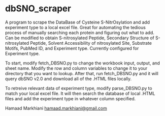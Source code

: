# dbSNO_scraper
A program to scrape the DataBase of Cysteine S-NitrOsylation and add experiment type to a local excel file. Great for automating the tedious process of manually searching each protein and figuring out what to add. Can be modified to obtain S-nitrosylated Peptide, Secondary Structure of S-nitrosylated Peptide, Solvent Accessibility of nitrosylated Site, Substrate Motifs, PubMed ID, and Experiment type. Currently configured for Experiment type.

To start, modify fetch_DBSNO.py to change the workbook input, output, and sheet name. Modify the row and column variables to change it to your directory that you want to lookup. After that, run fetch_DBSNO.py and it will query dbSNO v2.0 and download all of the .HTML files locally.

To retreive relevant data of experiment type, modify parse_DBSNO.py to match your local excel file. It will then search the database of local .HTML files and add the experiment type in whatever column specified.

Hamaad Markhiani
hamaad.markhiani@gmail.com
